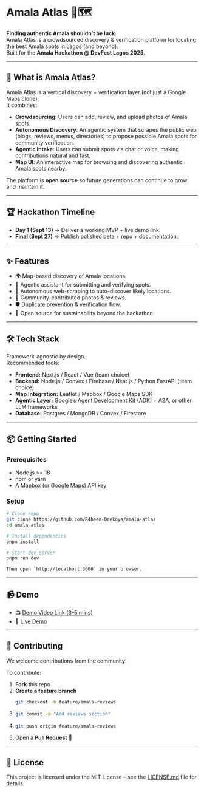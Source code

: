 # Amala Atlas 🍲🗺️

**Finding authentic Amala shouldn’t be luck.**  
Amala Atlas is a crowdsourced discovery & verification platform for locating the best Amala spots in Lagos (and beyond).  
Built for the **Amala Hackathon @ DevFest Lagos 2025**.

---

## 🚀 What is Amala Atlas?
Amala Atlas is a vertical discovery + verification layer (not just a Google Maps clone).  
It combines:
- **Crowdsourcing**: Users can add, review, and upload photos of Amala spots.  
- **Autonomous Discovery**: An agentic system that scrapes the public web (blogs, reviews, menus, directories) to propose possible Amala spots for community verification.  
- **Agentic Intake**: Users can submit spots via chat or voice, making contributions natural and fast.  
- **Map UI**: An interactive map for browsing and discovering authentic Amala spots nearby.  

The platform is **open source** so future generations can continue to grow and maintain it.

---

## 🏆 Hackathon Timeline
- **Day 1 (Sept 13)** → Deliver a working MVP + live demo link.  
- **Final (Sept 27)** → Publish polished beta + repo + documentation.  

---

## ✨ Features
- 🌍 Map-based discovery of Amala locations.  
- 🤖 Agentic assistant for submitting and verifying spots.  
- 🔎 Autonomous web-scraping to auto-discover likely locations.  
- 📸 Community-contributed photos & reviews.  
- 🛡️ Duplicate prevention & verification flow.  
- 📖 Open source for sustainability beyond the hackathon.  

---

## 🛠️ Tech Stack
Framework-agnostic by design.  
Recommended tools:  
- **Frontend:** Next.js / React / Vue (team choice)  
- **Backend:** Node.js / Convex / Firebase / Nest.js / Python FastAPI (team choice)  
- **Map Integration:** Leaflet / Mapbox / Google Maps SDK  
- **Agentic Layer:** Google’s Agent Development Kit (ADK) + A2A, or other LLM frameworks  
- **Database:** Postgres / MongoDB / Convex / Firestore  

---

## 📦 Getting Started

### Prerequisites
- Node.js >= 18
- npm or yarn
- A Mapbox (or Google Maps) API key

### Setup
```bash
# Clone repo
git clone https://github.com/R4heem-Orekoya/amala-atlas
cd amala-atlas

# Install dependencies
pnpm install

# Start dev server
pnpm run dev

Then open `http://localhost:3000` in your browser.
```

---

## 📹 Demo

- 📺 [Demo Video Link (3–5 mins)](https://youtu.be/placeholder)  
- 🔗 [Live Demo](https://amala-atlas.vercel.app)  

---

## 🤝 Contributing

We welcome contributions from the community!  

To contribute:  

1. **Fork** this repo  
2. **Create a feature branch**  
   ```bash
   git checkout -b feature/amala-reviews
3. ```bash
   git commit -m "Add reviews section"
4. ```bash
   git push origin feature/amala-reviews
5. Open a **Pull Request** 🚀

---

## 📜 License

This project is licensed under the MIT License – see the [LICENSE.md](https://github.com/R4heem-Orekoya/amala-atlas) file for details.